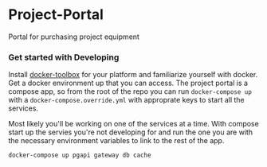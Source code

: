 # Project-Portal
Portal for purchasing project equipment

### Get started with Developing
Install [docker-toolbox](https://www.docker.com/products/docker-toolbox) for your platform and familiarize yourself with docker. Get a docker environment up that you can access. The project portal is a compose app, so from the root of the repo you can run `docker-compose up` with a `docker-compose.override.yml` with approprate keys to start all the services.

Most likely you'll be working on one of the services at a time. With compose start up the servies you're not developing for and run the one you are with the necessary environment variables to link to the rest of the app.

```
docker-compose up pgapi gateway db cache
```

